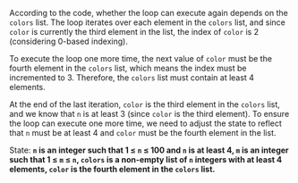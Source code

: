 According to the code, whether the loop can execute again depends on the `colors` list. The loop iterates over each element in the `colors` list, and since `color` is currently the third element in the list, the index of `color` is 2 (considering 0-based indexing). 

To execute the loop one more time, the next value of `color` must be the fourth element in the `colors` list, which means the index must be incremented to 3. Therefore, the `colors` list must contain at least 4 elements. 

At the end of the last iteration, `color` is the third element in the `colors` list, and we know that `n` is at least 3 (since `color` is the third element). To ensure the loop can execute one more time, we need to adjust the state to reflect that `n` must be at least 4 and `color` must be the fourth element in the list.

State: **`n` is an integer such that 1 ≤ `n` ≤ 100 and `n` is at least 4, `m` is an integer such that 1 ≤ `m` ≤ `n`, `colors` is a non-empty list of `n` integers with at least 4 elements, `color` is the fourth element in the `colors` list.**